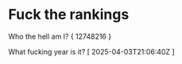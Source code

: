 # Fuck the rankings

Who the hell am I?
{ 12748216 }

What fucking year is it?
[ 2025-04-03T21:06:40Z ]
